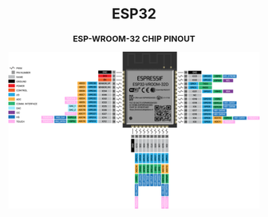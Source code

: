 <H1 align="center">ESP32</H1>
<div align="center">
  <H3>ESP-WROOM-32 CHIP PINOUT</H3>
  <img src="https://raw.githubusercontent.com/AchimPieters/esp32-homekit-camera/master/Images/ESP32-VROOM-32D-PINOUT.png"  />
</div>
